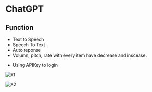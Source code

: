 # ChatGPT
## Function
+ Text to Speech
+ Speech To Text
+ Auto reponse
+ Volumn, pitch, rate with every item have decrease and inscease.

- Using APIKey to login


![A1](https://user-images.githubusercontent.com/86301553/220230588-2d84ce29-4cd6-4353-aa0b-16fb05994ba4.png)



![A2](https://user-images.githubusercontent.com/86301553/220230864-81e3490a-5327-4f8d-bf3c-ac6e6ebeae0b.png)
